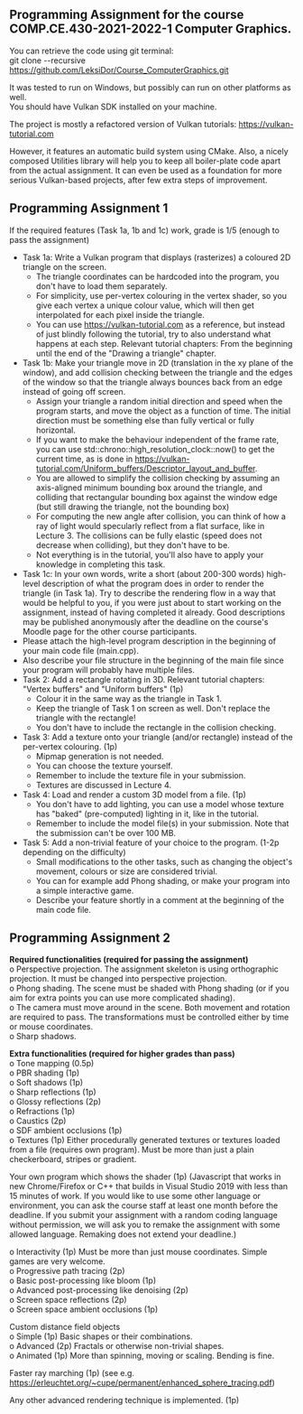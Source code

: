 ## Programming Assignment for the course COMP.CE.430-2021-2022-1 Computer Graphics.

You can retrieve the code using git terminal:<br>
git clone --recursive https://github.com/LeksiDor/Course_ComputerGraphics.git

It was tested to run on Windows, but possibly can run on other platforms as well.<br>
You should have Vulkan SDK installed on your machine.


The project is mostly a refactored version of Vulkan tutorials: https://vulkan-tutorial.com

However, it features an automatic build system using CMake.
Also, a nicely composed Utilities library will help you to keep all boiler-plate code apart from the actual assignment.
It can even be used as a foundation for more serious Vulkan-based projects, after few extra steps of improvement.


## Programming Assignment 1

If the required features (Task 1a, 1b and 1c) work, grade is 1/5 (enough to pass the assignment)<br>
* Task 1a: Write a Vulkan program that displays (rasterizes) a coloured 2D triangle on the screen.
  - The triangle coordinates can be hardcoded into the program, you don't have to load them separately.
  - For simplicity, use per-vertex colouring in the vertex shader, so you give each vertex a unique colour value, which will then get interpolated for each pixel inside the triangle.
  - You can use https://vulkan-tutorial.com as a reference, but instead of just blindly following the tutorial, try to also understand what happens at each step. Relevant tutorial chapters: From the beginning until the end of the "Drawing a triangle" chapter.
* Task 1b: Make your triangle move in 2D (translation in the xy plane of the window), and add collision checking between the triangle and the edges of the window so that the triangle always bounces back from an edge instead of going off screen.
  - Assign your triangle a random initial direction and speed when the program starts, and move the object as a function of time. The initial direction must be something else than fully vertical or fully horizontal.
  - If you want to make the behaviour independent of the frame rate, you can use std::chrono::high_resolution_clock::now() to get the current time, as is done in https://vulkan-tutorial.com/Uniform_buffers/Descriptor_layout_and_buffer.
  - You are allowed to simplify the collision checking by assuming an axis-aligned minimum bounding box around the triangle, and colliding that rectangular bounding box against the window edge (but still drawing the triangle, not the bounding box)
  - For computing the new angle after collision, you can think of how a ray of light would specularly reflect from a flat surface, like in Lecture 3.
The collisions can be fully elastic (speed does not decrease when colliding), but they don't have to be.
  - Not everything is in the tutorial, you'll also have to apply your knowledge in completing this task.
* Task 1c: In your own words, write a short (about 200-300 words) high-level description of what the program does in order to render the triangle (in Task 1a). Try to describe the rendering flow in a way that would be helpful to you, if you were just about to start working on the assignment, instead of having completed it already. Good descriptions may be published anonymously after the deadline on the course's Moodle page for the other course participants.
* Please attach the high-level program description in the beginning of your main code file (main.cpp).
* Also describe your file structure in the beginning of the main file since your program will probably have multiple files.
* Task 2: Add a rectangle rotating in 3D. Relevant tutorial chapters: "Vertex buffers" and "Uniform buffers" (1p)
  - Colour it in the same way as the triangle in Task 1.
  - Keep the triangle of Task 1 on screen as well. Don't replace the triangle with the rectangle!
  - You don't have to include the rectangle in the collision checking.
* Task 3: Add a texture onto your triangle (and/or rectangle) instead of the per-vertex colouring. (1p)
  - Mipmap generation is not needed.
  - You can choose the texture yourself.
  - Remember to include the texture file in your submission.
  - Textures are discussed in Lecture 4.
* Task 4: Load and render a custom 3D model from a file. (1p)
  - You don't have to add lighting, you can use a model whose texture has "baked" (pre-computed) lighting in it, like in the tutorial.
  - Remember to include the model file(s) in your submission. Note that the submission can't be over 100 MB.
* Task 5: Add a non-trivial feature of your choice to the program. (1-2p depending on the difficulty)
  - Small modifications to the other tasks, such as changing the object's movement, colours or size are considered trivial.
  - You can for example add Phong shading, or make your program into a simple interactive game.
  - Describe your feature shortly in a comment at the beginning of the main code file.


## Programming Assignment 2

**Required functionalities (required for passing the assignment)**<br>
o   Perspective projection. The assignment skeleton is using orthographic projection. It must be changed into perspective projection.<br>
o   Phong shading. The scene must be shaded with Phong shading (or if you aim for extra points you can use more complicated shading).<br>
o   The camera must move around in the scene. Both movement and rotation are required to pass. The transformations must be controlled either by time or mouse coordinates.<br>
o   Sharp shadows.

**Extra functionalities (required for higher grades than pass)**<br>
o   Tone mapping (0.5p)<br>
o   PBR shading (1p)<br>
o   Soft shadows (1p)<br>
o   Sharp reflections (1p)<br>
o   Glossy reflections (2p)<br>
o   Refractions (1p)<br>
o   Caustics (2p)<br>
o   SDF ambient occlusions (1p)<br>
o   Textures (1p) Either procedurally generated textures or textures loaded from a file (requires own program). Must be more than just a plain checkerboard, stripes or gradient.

Your own program which shows the shader (1p) (Javascript that works in new Chrome/Firefox or C++ that builds in Visual Studio 2019 with less than 15 minutes of work. If you would like to use some other language or environment, you can ask the course staff at least one month before the deadline. If you submit your assignment with a random coding language without permission, we will ask you to remake the assignment with some allowed language. Remaking does not extend your deadline.)

o   Interactivity (1p) Must be more than just mouse coordinates. Simple games are very welcome.<br>
o   Progressive path tracing (2p)<br>
o   Basic post-processing like bloom (1p)<br>
o   Advanced post-processing like denoising (2p)<br>
o   Screen space reflections (2p)<br>
o   Screen space ambient occlusions (1p)

Custom distance field objects<br>
o   Simple (1p) Basic shapes or their combinations.<br>
o   Advanced (2p) Fractals or otherwise non-trivial shapes.<br>
o   Animated (1p) More than spinning, moving or scaling. Bending is fine.<br>

Faster ray marching (1p) (see e.g. https://erleuchtet.org/~cupe/permanent/enhanced_sphere_tracing.pdf)

Any other advanced rendering technique is implemented. (1p)
